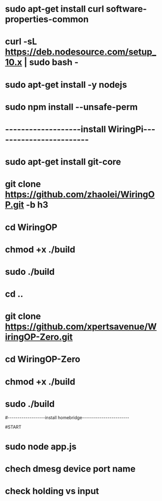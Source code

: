 # sudo apt-get install curl software-properties-common
# curl -sL https://deb.nodesource.com/setup_10.x | sudo bash -
# sudo apt-get install -y nodejs
# sudo npm install --unsafe-perm
# -------------------install WiringPi------------------------
# sudo apt-get install git-core
# git clone https://github.com/zhaolei/WiringOP.git -b h3
# cd WiringOP
# chmod +x ./build
# sudo ./build
# cd ..
# git clone https://github.com/xpertsavenue/WiringOP-Zero.git
# cd WiringOP-Zero
# chmod +x ./build
# sudo ./build
#-------------------install homebridge------------------------





#START
# sudo node app.js
# chech dmesg device port name
# check holding vs input
